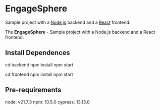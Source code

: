 # EngageSphere

Sample project with a [Node.js](https://nodejs.org/) backend and a [React](https://react.dev/) frontend.


The **EngageSphere** - Sample project with a Node.js backend and a React frontend.

## Install Dependences

cd backend
npm install
npm start



cd frontend
npm install
npm start


## Pre-requirements


node: v21.7.3
npm: 10.5.0
cypress: 13.13.0

